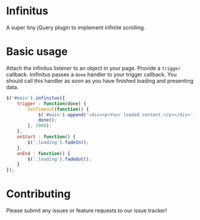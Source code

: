 Infinitus
=========

A super tiny jQuery plugin to implement infinite scrolling.

Basic usage
===========

Attach the infinitus listener to an object in your page. Provide a `trigger` callback. Inifinitus passes a `done` handler to your trigger callback. You should call this handler as soon as you have finished loading and presenting data.

``` javascript
$('#main').infinitus({
	trigger : function(done) {
		setTimeout(function() {
			$('#main').append('<div><p>Your loaded content.</p></div>');
			done();
		}, 2000);
	},
	onStart : function() {
		$('.loading').fadeIn();
	},
	onEnd : function() {
		$('.loading').fadeOut();
	}
});
```

Contributing
============

Please submit any issues or feature requests to our issue tracker!